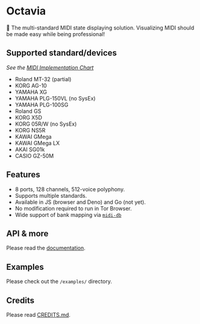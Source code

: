 # Octavia
🎻 The multi-standard MIDI state displaying solution. Visualizing MIDI should be made easy while being professional!

## Supported standard/devices
_See the [MIDI Implementation Chart](docs/IMPLEMENTATION.md)_
* Roland MT-32 (partial)
* KORG AG-10
* YAMAHA XG
* YAMAHA PLG-150VL (no SysEx)
* YAMAHA PLG-100SG
* Roland GS
* KORG X5D
* KORG 05R/W (no SysEx)
* KORG NS5R
* KAWAI GMega
* KAWAI GMega LX
* AKAI SG01k
* CASIO GZ-50M

## Features
* 8 ports, 128 channels, 512-voice polyphony.
* Supports multiple standards.
* Available in JS (browser and Deno) and Go (not yet).
* No modification required to run in Tor Browser.
* Wide support of bank mapping via [`midi-db`](https://github.com/ltgcgo/midi-db)

## API & more
Please read the [documentation](docs/README.md).

## Examples
Please check out the `/examples/` directory.

## Credits
Please read [CREDITS.md](CREDITS.md).
